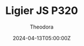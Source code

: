---
title: "Ligier JS P320"
meta_title: ""
description: "Ligier JS P320 LMP3 (fsr_ligia_jsp320) - FSR"
date: 2024-04-13T05:00:00Z
thumb: rMMENnd
mainimage: "0qOAbPK"
categories: ["Car"]
author: "Theodora"
tags: ["Ligier", "LMP3", "Le Mans Prototype", "FSR", "2022", "Germany"]
draft: false
link: https://mods.to/ERQz6828b58bbbf4f
zipsize: "105 MB"
manu: Ligier
country: France
year: 2020
class: LMP3
engine: VK56 5.6l V8
drivetrain: RWD
power:  465 hp
torque: 586 
speed: 285 
gb: 6-Speed
accel: 3.5 seconds
mass: 950
creator: FSR
creatorfull: First Studio Race
version: "1.0"
csp: "0.2.6"
carname: "Ligier JS P320"
folder: "fsr_ligia_jsp320"
livery: "Included"
r2r: 1
host: "mods"
cargallery: ["NQf6Wuz", "r1M5RnA"]
---